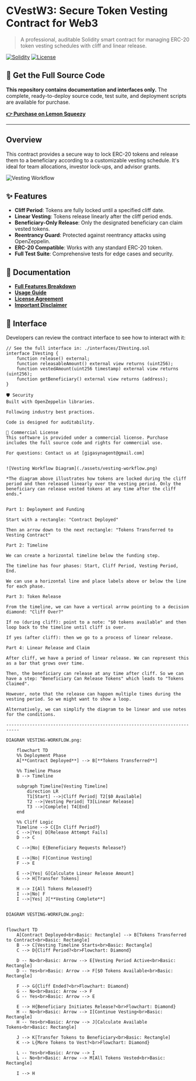 
# CVestW3: Secure Token Vesting Contract for Web3

> A professional, auditable Solidity smart contract for managing ERC-20 token vesting schedules with cliff and linear release.

[![Solidity](https://img.shields.io/badge/Solidity-0.8.x-363636?logo=solidity)](https://soliditylang.org/)
[![License](https://img.shields.io/badge/License-Commercial-blue)]((https://cvestw3.lemonsqueezy.com/))

## 🚀 Get the Full Source Code

**This repository contains documentation and interfaces only.**
The complete, ready-to-deploy source code, test suite, and deployment scripts are available for purchase.

**[👉 Purchase on Lemon Squeezy](https://cvestw3.lemonsqueezy.com/)**

---

## Overview

This contract provides a secure way to lock ERC-20 tokens and release them to a beneficiary according to a customizable vesting schedule. It's ideal for team allocations, investor lock-ups, and advisor grants.

![Vesting Workflow](./assets/vesting-workflow.png)

## ✨ Features

*   **Cliff Period**: Tokens are fully locked until a specified cliff date.
*   **Linear Vesting**: Tokens release linearly after the cliff period ends.
*   **Beneficiary-Only Release**: Only the designated beneficiary can claim vested tokens.
*   **Reentrancy Guard**: Protected against reentrancy attacks using OpenZeppelin.
*   **ERC-20 Compatible**: Works with any standard ERC-20 token.
*   **Full Test Suite**: Comprehensive tests for edge cases and security.

## 📖 Documentation

*   [**Full Features Breakdown**](./docs/FEATURES.md)
*   [**Usage Guide**](./docs/USAGE_GUIDE.md)
*   [**License Agreement**](./LICENSE.md)
*   [**Important Disclaimer**](./DISCLAIMER.md)

## 🔌 Interface

Developers can review the contract interface to see how to interact with it:

```solidity
// See the full interface in: ./interfaces/IVesting.sol
interface IVesting {
    function release() external;
    function releasableAmount() external view returns (uint256);
    function vestedAmount(uint256 timestamp) external view returns (uint256);
    function getBeneficiary() external view returns (address);
}

🛡️ Security
Built with OpenZeppelin libraries.

Following industry best practices.

Code is designed for auditability.

💼 Commercial License
This software is provided under a commercial license. Purchase includes the full source code and rights for commercial use.

For questions: Contact us at [gigasynagent@gmail.com]


![Vesting Workflow Diagram](./assets/vesting-workflow.png)

*The diagram above illustrates how tokens are locked during the cliff period and then released linearly over the vesting period. Only the beneficiary can release vested tokens at any time after the cliff ends.*


Part 1: Deployment and Funding

Start with a rectangle: "Contract Deployed"

Then an arrow down to the next rectangle: "Tokens Transferred to Vesting Contract"

Part 2: Timeline

We can create a horizontal timeline below the funding step.

The timeline has four phases: Start, Cliff Period, Vesting Period, End.

We can use a horizontal line and place labels above or below the line for each phase.

Part 3: Token Release

From the timeline, we can have a vertical arrow pointing to a decision diamond: "Cliff Over?"

If no (during cliff): point to a note: "$0 tokens available" and then loop back to the timeline until cliff is over.

If yes (after cliff): then we go to a process of linear release.

Part 4: Linear Release and Claim

After cliff, we have a period of linear release. We can represent this as a bar that grows over time.

Then, the beneficiary can release at any time after cliff. So we can have a step: "Beneficiary Can Release Tokens" which leads to "Tokens Claimed".

However, note that the release can happen multiple times during the vesting period. So we might want to show a loop.

Alternatively, we can simplify the diagram to be linear and use notes for the conditions.

---------------------------------------------------------------------------

DIAGRAM VESTING-WORKFLOW.png:

    flowchart TD
    %% Deployment Phase
    A[**Contract Deployed**] --> B[**Tokens Transferred**]
    
    %% Timeline Phase
    B --> Timeline
    
    subgraph Timeline[Vesting Timeline]
        direction LR
        T1[Start] -->|Cliff Period| T2[$0 Available]
        T2 -->|Vesting Period| T3[Linear Release]
        T3 -->|Complete| T4[End]
    end
    
    %% Cliff Logic
    Timeline --> C{In Cliff Period?}
    C -->|Yes| D[Release Attempt Fails]
    D --> C
    
    C -->|No| E{Beneficiary Requests Release?}
    
    E -->|No| F[Continue Vesting]
    F --> E
    
    E -->|Yes| G[Calculate Linear Release Amount]
    G --> H[Transfer Tokens]
    
    H --> I{All Tokens Released?}
    I -->|No| F
    I -->|Yes| J[**Vesting Complete**]


DIAGRAM VESTING-WORKFLOW.png2:


flowchart TD
    A[Contract Deployed<br>Basic: Rectangle] --> B[Tokens Transferred to Contract<br>Basic: Rectangle]
    B --> C[Vesting Timeline Starts<br>Basic: Rectangle]
    C --> D{Cliff Period?<br>Flowchart: Diamond}
    
    D -- No<br>Basic: Arrow --> E[Vesting Period Active<br>Basic: Rectangle]
    D -- Yes<br>Basic: Arrow --> F[$0 Tokens Available<br>Basic: Rectangle]
    
    F --> G{Cliff Ended?<br>Flowchart: Diamond}
    G -- No<br>Basic: Arrow --> F
    G -- Yes<br>Basic: Arrow --> E
    
    E --> H{Beneficiary Initiates Release?<br>Flowchart: Diamond}
    H -- No<br>Basic: Arrow --> I[Continue Vesting<br>Basic: Rectangle]
    H -- Yes<br>Basic: Arrow --> J[Calculate Available Tokens<br>Basic: Rectangle]
    
    J --> K[Transfer Tokens to Beneficiary<br>Basic: Rectangle]
    K --> L{More Tokens to Vest?<br>Flowchart: Diamond}
    
    L -- Yes<br>Basic: Arrow --> I
    L -- No<br>Basic: Arrow --> M[All Tokens Vested<br>Basic: Rectangle]
    
    I --> H

